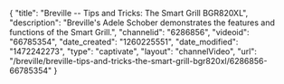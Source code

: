 {
    "title": "Breville -- Tips and Tricks: The Smart Grill BGR820XL",
    "description": "Breville's Adele Schober demonstrates the features and functions of the Smart Grill.",
    "channelid": "6286856",
    "videoid": "66785354",
    "date_created": "1260225551",
    "date_modified": "1472242273",
    "type": "captivate",
    "layout": "channelVideo",
    "url": "\/breville\/breville-tips-and-tricks-the-smart-grill-bgr820xl\/6286856-66785354"
}